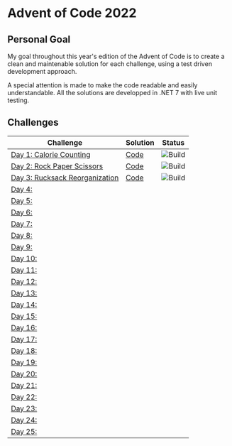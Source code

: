 # Advent of Code 2022

## Personal Goal
My goal throughout this year's edition of the Advent of Code is to create a clean and maintenable solution for each challenge, using a test driven development approach.

A special attention is made to make the code readable and easily understandable. All the solutions are developped in .NET 7 with live unit testing.

## Challenges
| Challenge | Solution | Status |
|---------|----------|-------|
| [Day 1: Calorie Counting](https://adventofcode.com/2022/day/1) | [Code](https://github.com/fittony/advent-of-code-2022/tree/main/Day%201) | ![Build](https://github.com/fittony/advent-of-code-2022/actions/workflows/day-1.yml/badge.svg)
| [Day 2: Rock Paper Scissors](https://adventofcode.com/2022/day/2) | [Code](https://github.com/fittony/advent-of-code-2022/tree/main/Day%202) | ![Build](https://github.com/fittony/advent-of-code-2022/actions/workflows/day-2.yml/badge.svg)
| [Day 3: Rucksack Reorganization](https://adventofcode.com/2022/day/3) | [Code](https://github.com/fittony/advent-of-code-2022/tree/main/Day%203) | ![Build](https://github.com/fittony/advent-of-code-2022/actions/workflows/day-3.yml/badge.svg)
| [Day 4: ](https://adventofcode.com/2022/) | |
| [Day 5: ](https://adventofcode.com/2022/) | |
| [Day 6: ](https://adventofcode.com/2022/) | |
| [Day 7: ](https://adventofcode.com/2022/) | |
| [Day 8: ](https://adventofcode.com/2022/) | |
| [Day 9: ](https://adventofcode.com/2022/) | |
| [Day 10: ](https://adventofcode.com/2022/) | |
| [Day 11: ](https://adventofcode.com/2022/) | |
| [Day 12: ](https://adventofcode.com/2022/) | |
| [Day 13: ](https://adventofcode.com/2022/) | |
| [Day 14: ](https://adventofcode.com/2022/) | |
| [Day 15: ](https://adventofcode.com/2022/) | |
| [Day 16: ](https://adventofcode.com/2022/) | |
| [Day 17: ](https://adventofcode.com/2022/) | |
| [Day 18: ](https://adventofcode.com/2022/) | |
| [Day 19: ](https://adventofcode.com/2022/) | |
| [Day 20: ](https://adventofcode.com/2022/) | |
| [Day 21: ](https://adventofcode.com/2022/) | |
| [Day 22: ](https://adventofcode.com/2022/) | |
| [Day 23: ](https://adventofcode.com/2022/) | |
| [Day 24: ](https://adventofcode.com/2022/) | |
| [Day 25: ](https://adventofcode.com/2022/) | |
